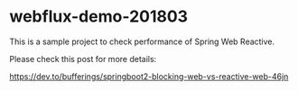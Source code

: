 # webflux-demo-201803

This is a sample project to check performance of Spring Web Reactive.

Please check this post for more details:

https://dev.to/bufferings/springboot2-blocking-web-vs-reactive-web-46jn
